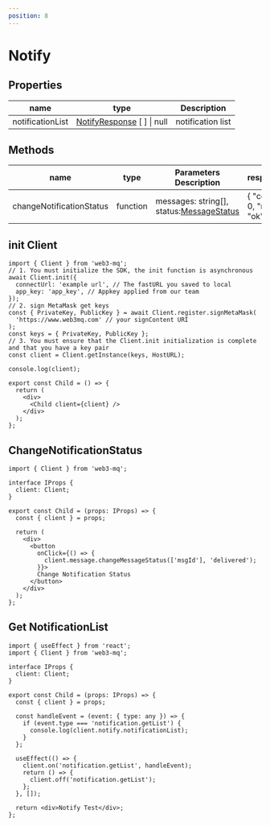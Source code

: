 ```yaml
---
position: 8
---
```


# Notify

## Properties

| name             | type                                                                        | Description       |
| ---------------- | --------------------------------------------------------------------------- | ----------------- |
| notificationList | [NotifyResponse](/docs/Web3MQ-SDK/JS-SDK/types/#notifyresponse) [ ] \| null | notification list |

## Methods

| name                     | type     | Parameters Description                                                                   | response                  |
| ------------------------ | -------- | ---------------------------------------------------------------------------------------- | ------------------------- |
| changeNotificationStatus | function | messages: string[], status:[MessageStatus](/docs/Web3MQ-SDK/JS-SDK/types/#messagestatus) | { "code": 0, "msg": "ok"} |

## init Client

```tsx
import { Client } from 'web3-mq';
// 1. You must initialize the SDK, the init function is asynchronous
await Client.init({
  connectUrl: 'example url', // The fastURL you saved to local
  app_key: 'app_key', // Appkey applied from our team
});
// 2. sign MetaMask get keys
const { PrivateKey, PublicKey } = await Client.register.signMetaMask(
  'https://www.web3mq.com' // your signContent URI
);
const keys = { PrivateKey, PublicKey };
// 3. You must ensure that the Client.init initialization is complete and that you have a key pair
const client = Client.getInstance(keys, HostURL);

console.log(client);

export const Child = () => {
  return (
    <div>
      <Child client={client} />
    </div>
  );
};
```

## ChangeNotificationStatus

```tsx
import { Client } from 'web3-mq';

interface IProps {
  client: Client;
}

export const Child = (props: IProps) => {
  const { client } = props;

  return (
    <div>
      <button
        onClick={() => {
          client.message.changeMessageStatus(['msgId'], 'delivered');
        }}>
        Change Notification Status
      </button>
    </div>
  );
};
```

## Get NotificationList

```tsx
import { useEffect } from 'react';
import { Client } from 'web3-mq';

interface IProps {
  client: Client;
}

export const Child = (props: IProps) => {
  const { client } = props;

  const handleEvent = (event: { type: any }) => {
    if (event.type === 'notification.getList') {
      console.log(client.notify.notificationList);
    }
  };

  useEffect(() => {
    client.on('notification.getList', handleEvent);
    return () => {
      client.off('notification.getList');
    };
  }, []);

  return <div>Notify Test</div>;
};
```
